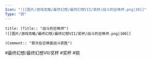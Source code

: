 ```yaml
---
Icon: "![[图片/游戏攻略/最终幻想/最终幻想VII/奖杯/战斗的召唤师.png|30]]"
Type: "铜"
---
```

```ad-common-bronze-trophy
title: (Title:: "战斗的召唤师")
![[图片/游戏攻略/最终幻想/最终幻想VII/奖杯/战斗的召唤师.png|100]]

(Comment:: "首次在召唤兽战斗获胜")
```

#最终幻想/最终幻想VII/奖杯 #奖杯 #铜

